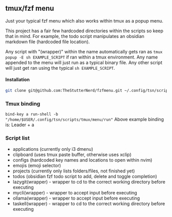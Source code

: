 ## tmux/fzf menu

Just your typical fzf menu which also works within tmux as a popup menu.

This project has a fair few hardcoded directories within the scripts so keep that in mind.
For example, the todo script manipulates an obsidian markdown file (hardcoded file location).

Any script with "(wrapper)" within the name automatically gets ran as `tmux popup -E sh EXAMPLE_SCRIPT` if ran within a tmux environment.
Any name appended to the menu will just run as a typical binary file.
Any other script will just get ran using the typical `sh EXAMPLE_SCRIPT`.

#### Installation

```bash
git clone git@github.com:TheStutterNerd/fzfmenu.git ~/.config/tsn/scripts/tmux/menu
```

### Tmux binding

`bind-key a run-shell -b "/home/$USER/.config/tsn/scripts/tmux/menu/run"`
Above example binding is: Leader + a

### Script list

- applications (currently only i3 dmenu)
- clipboard (uses tmux paste buffer, otherwise uses xclip)
- configs (hardcoded key names and locations to open within nvim)
- emojis (emoji selector)
- projects (currently only lists folders/files, not finished yet)
- todos (obsidian fzf todo script to add, delete and toggle completion)
- lazygit(wrapper) - wrapper to cd to the correct working directory before executing
- mycli(wrapper) - wrapper to accept input before executing
- ollama(wrapper) - wrapper to accept input before executing
- taskell(wrapper) - wrapper to cd to the correct working directory before executing

